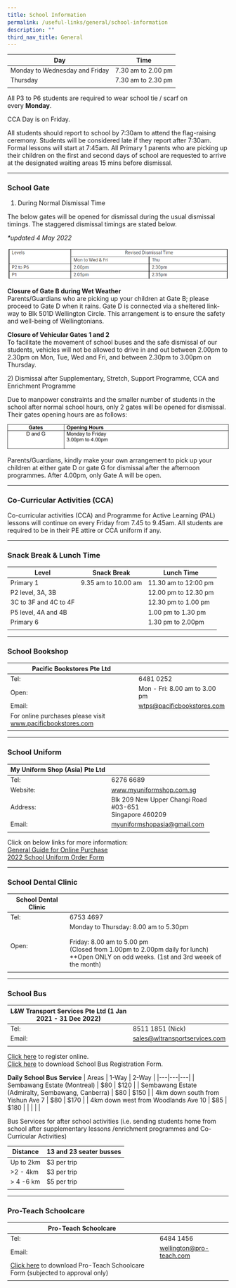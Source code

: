 ```yaml
---
title: School Information
permalink: /useful-links/general/school-information
description: ""
third_nav_title: General
---
```

| Day | Time |
|---|---|
| Monday to Wednesday and Friday | 7.30 am to 2.00 pm |
| Thursday | 7.30 am to 2.30 pm |
| | |

All P3 to P6 students are required to wear school tie / scarf on every **Monday**.

CCA Day is on Friday.

All students should report to school by 7:30am to attend the flag-raising ceremony. Students will be considered late if they report after 7:30am. Formal lessons will start at 7:45am. All Primary 1 parents who are picking up their children on the first and second days of school are requested to arrive at the designated waiting areas 15 mins before dismissal.

--------
### School Gate

1) During Normal Dismissal Time  

The below gates will be opened for dismissal during the usual dismissal timings. The staggered dismissal timings are stated below.

_\*updated 4 May 2022_

![](/images/DISMISSAL%20TIME.png)

**Closure of Gate B during Wet Weather** <br>
Parents/Guardians who are picking up your children at Gate B; please proceed to Gate D when it rains. Gate D is connected via a sheltered link-way to Blk 501D Wellington Circle. This arrangement is to ensure the safety and well-being of Wellingtonians.

**Closure of Vehicular Gates 1 and 2** <br>
To facilitate the movement of school buses and the safe dismissal of our students, vehicles will not be allowed to drive in and out between 2.00pm to 2.30pm on Mon, Tue, Wed and Fri, and between 2.30pm to 3.00pm on Thursday.

2) Dismissal after Supplementary, Stretch, Support Programme, CCA and Enrichment Programme

Due to manpower constraints and the smaller number of students in the school after normal school hours, only 2 gates will be opened for dismissal. Their gates opening hours are as follows:

![](/images/GATEHOURS2.png)

Parents/Guardians, kindly make your own arrangement to pick up your children at either gate D or gate G for dismissal after the afternoon programmes. After 4.00pm, only Gate A will be open.

--------

### Co-Curricular Activities (CCA)

Co-curricular activities (CCA) and Programme for Active Learning (PAL) lessons will continue on every Friday from 7.45 to 9.45am. All students are required to be in their PE attire or CCA uniform if any.

---------

### Snack Break & Lunch Time

| Level | Snack Break | Lunch Time |
|---|---|---|
| Primary 1 | 9.35 am to 10.00 am | 11.30 am to 12:00 pm |
|  P2 level, 3A, 3B |  | 12.00 pm to 12.30 pm  |
|  3C to 3F and 4C to 4F |  | 12.30 pm to 1.00 pm  |
| P5 level, 4A and 4B |  | 1.00 pm to 1.30 pm |
| Primary 6 |  | 1.30 pm to 2.00pm |
| | | |

---------

### School Bookshop

| Pacific Bookstores Pte Ltd |  |
|---|---|
| Tel:  | 6481 0252 |
| Open: | Mon - Fri:  8.00 am to 3.00 pm |
| Email: | wtps@pacificbookstores.com |
| For online purchases please visit www.pacificbookstores.com |  |
| | | 

------

### School Uniform

| My Uniform Shop (Asia) Pte Ltd |  |
|---|---|
| Tel: | 6276 6689 |
| Website: | www.myuniformshop.com.sg |
| Address: | Blk 209 New Upper Changi Road<br>#03-651 <br>Singapore 460209 |
| Email:  | myuniformshopasia@gmail.com |
| | |

Click on below links for more information:  
[General Guide for Online Purchase](/files/My%20Uniform%20Shop%20ASIA%20Pte%20Ltd%20-%20General%20Guide%20to%20Online%20Purchase.pdf) <br>
[2022 School Uniform Order Form](/files/My%20Uniform%20Shop%20ASIA%20Pte%20Ltd%20-%202022%20Order%20Form.pdf)

------

### School Dental Clinic

| School Dental Clinic |  |
|---|---|
| Tel: | 6753 4697 |
| Open: | Monday to Thursday: 8.00 am to 5.30pm<br><br>Friday: 8.00 am to 5.00 pm <br>(Closed from 1.00pm to 2.00pm daily for lunch)<br> **Open ONLY on odd weeks. (1st and 3rd weeek of the month) |
| | |

--------------

### School Bus

| L&W Transport Services Pte Ltd (1 Jan 2021 - 31 Dec 2022) |  |
|---|---|
| Tel: | 8511 1851 (Nick)  |
| Email: | [sales@wltransportservices.com](mailto:sales@wltransportservices.com) |
| | | 

[Click here](https://go.gov.sg/2022schbusbooking) to register online. <br>
[Click here](/files/School%20Bus%20Booking%20Form%202022.pdf) to download School Bus Registration Form.

**Daily School Bus Service**
| Areas | 1-Way | 2-Way |
|---|---|---|
| Sembawang Estate (Montreal) | $80 | $120 |
| Sembawang Estate (Admiralty, Sembawang, Canberra) | $80 | $150 |
|  4km down south from Yishun Ave 7 | $80 | $170 |
|  4km down west from Woodlands Ave 10 | $85 | $180 |
| | | |

Bus Services for after school activities (i.e. sending students home from school after supplementary lessons /enrichment programmes and Co-Curricular Activities)

| Distance | 13 and 23 seater busses |
|---|---|
| Up to 2km | $3 per trip |
| >2 - 4km | $3 per trip |
|  > 4 -6 km  | $5 per trip |
| | |

----------

### Pro-Teach Schoolcare

| Pro-Teach Schoolcare |  |
|---|---|
| Tel: | 6484 1456 |
| Email: | [wellington@pro-teach.com](mailto:wellington@pro-teach.com) |
| [Click here](/files/Registration%20Form.pdf) to download Pro-Teach Schoolcare Form (subjected to approval only) |  |
| | |